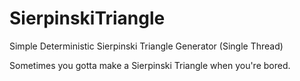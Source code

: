 # SierpinskiTriangle
Simple Deterministic Sierpinski Triangle Generator (Single Thread)

Sometimes you gotta make a Sierpinski Triangle when you're bored.
